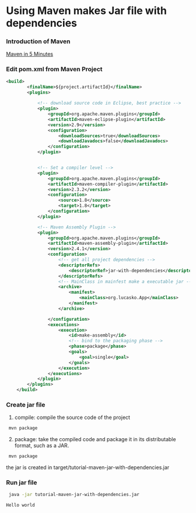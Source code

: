Using Maven makes Jar file with dependencies
==================================


### Introduction of Maven
[Maven in 5 Minutes](https://maven.apache.org/guides/getting-started/maven-in-five-minutes.html)


### Edit pom.xml from Maven Project

```xml
<build>
		<finalName>${project.artifactId}</finalName>
		<plugins>
		
			<!-- download source code in Eclipse, best practice -->
			<plugin>
				<groupId>org.apache.maven.plugins</groupId>
				<artifactId>maven-eclipse-plugin</artifactId>
				<version>2.9</version>
				<configuration>
					<downloadSources>true</downloadSources>
					<downloadJavadocs>false</downloadJavadocs>
				</configuration>
			</plugin>


			<!-- Set a compiler level -->
			<plugin>
				<groupId>org.apache.maven.plugins</groupId>
				<artifactId>maven-compiler-plugin</artifactId>
				<version>2.3.2</version>
				<configuration>
					<source>1.8</source>
					<target>1.8</target>
				</configuration>
			</plugin>

			<!-- Maven Assembly Plugin -->
			<plugin>
				<groupId>org.apache.maven.plugins</groupId>
				<artifactId>maven-assembly-plugin</artifactId>
				<version>2.4.1</version>
				<configuration>
					<!-- get all project dependencies -->
					<descriptorRefs>
						<descriptorRef>jar-with-dependencies</descriptorRef>
					</descriptorRefs>
					<!-- MainClass in mainfest make a executable jar -->
					<archive>
						<manifest>
							<mainClass>org.lucasko.App</mainClass>
						</manifest>
					</archive>

				</configuration>
				<executions>
					<execution>
						<id>make-assembly</id>
						<!-- bind to the packaging phase -->
						<phase>package</phase>
						<goals>
							<goal>single</goal>
						</goals>
					</execution>
				</executions>
			</plugin>
		</plugins>
	</build>
```




### Create jar file

1. compile: compile the source code of the project
 
```sh
 mvn package
```


2. package: take the compiled code and package it in its distributable format, such as a JAR.

```sh
 mvn package
```
the jar is created in target/tutorial-maven-jar-with-dependencies.jar

### Run jar file

```sh
 java -jar tutorial-maven-jar-with-dependencies.jar
```

	Hello world


